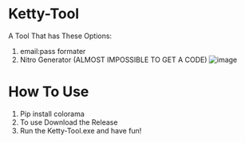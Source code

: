 # Ketty-Tool
A Tool That has These Options:
1. email:pass formater
2. Nitro Generator (ALMOST IMPOSSIBLE TO GET A CODE)
![image](https://github.com/SzutiDC/Ketty-Tool/assets/103313009/7fd7695a-7f75-45a0-a93e-7cad3eee0264)

# How To Use
1. Pip install colorama
2. To use Download the Release
3. Run the Ketty-Tool.exe and have fun!
